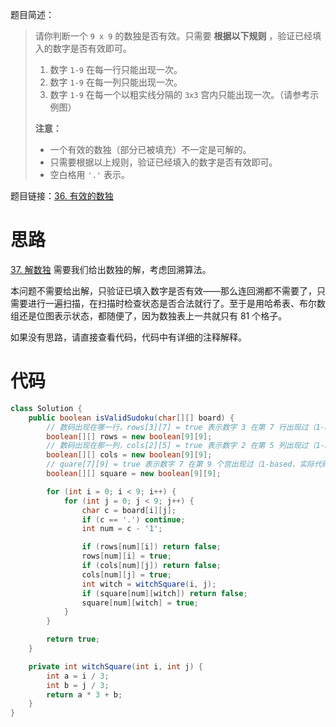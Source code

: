 题目简述：

> 请你判断一个 `9 x 9` 的数独是否有效。只需要 **根据以下规则** ，验证已经填入的数字是否有效即可。
>
> 1. 数字 `1-9` 在每一行只能出现一次。
> 2. 数字 `1-9` 在每一列只能出现一次。
> 3. 数字 `1-9` 在每一个以粗实线分隔的 `3x3` 宫内只能出现一次。（请参考示例图）
>
>  
>
> **注意：**
>
> - 一个有效的数独（部分已被填充）不一定是可解的。
> - 只需要根据以上规则，验证已经填入的数字是否有效即可。
> - 空白格用 `'.'` 表示。

题目链接：[36. 有效的数独](https://leetcode.cn/problems/valid-sudoku/)

# 思路

[37. 解数独](https://leetcode.cn/problems/sudoku-solver/) 需要我们给出数独的解，考虑回溯算法。

本问题不需要给出解，只验证已填入数字是否有效——那么连回溯都不需要了，只需要进行一遍扫描，在扫描时检查状态是否合法就行了。至于是用哈希表、布尔数组还是位图表示状态，都随便了，因为数独表上一共就只有 81 个格子。

如果没有思路，请直接查看代码，代码中有详细的注释解释。

# 代码

```java
class Solution {
    public boolean isValidSudoku(char[][] board) {
        // 数码出现在哪一行，rows[3][7] = true 表示数字 3 在第 7 行出现过（1-based，实际代码采用 0-based）
        boolean[][] rows = new boolean[9][9];
        // 数码出现在那一列，cols[2][5] = true 表示数字 2 在第 5 列出现过（1-based，实际代码采用 0-based）
        boolean[][] cols = new boolean[9][9];
        // quare[7][9] = true 表示数字 7 在第 9 个宫出现过（1-based，实际代码采用 0-based）
        boolean[][] square = new boolean[9][9];

        for (int i = 0; i < 9; i++) {
            for (int j = 0; j < 9; j++) {
                char c = board[i][j];
                if (c == '.') continue;
                int num = c - '1';

                if (rows[num][i]) return false;
                rows[num][i] = true;
                if (cols[num][j]) return false;
                cols[num][j] = true;
                int witch = witchSquare(i, j);
                if (square[num][witch]) return false;
                square[num][witch] = true;
            }
        }

        return true;
    }

    private int witchSquare(int i, int j) {
        int a = i / 3;
        int b = j / 3;
        return a * 3 + b;
    }
}
```

